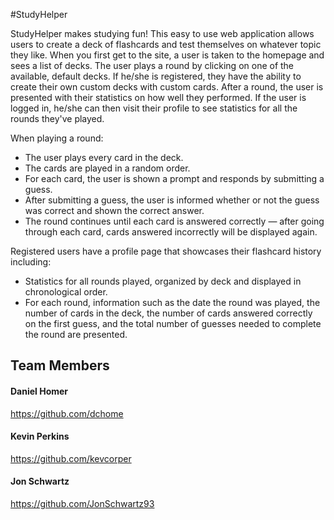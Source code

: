 #StudyHelper

StudyHelper makes studying fun! This easy to use web application  allows users to create a deck of flashcards and test themselves on whatever topic they like. When you first get to the site, a user is taken to the homepage and sees a list of decks. The user plays a round by clicking on one of the available, default decks. If he/she is registered, they have the ability to create their own custom decks with custom cards. After a round, the user is presented with their statistics on how well they performed. If the user is logged in, he/she can then visit their profile to see statistics for all the rounds they've played.

When playing a round:
- The user plays every card in the deck.
- The cards are played in a random order.
- For each card, the user is shown a prompt and responds by submitting a guess.
- After submitting a guess, the user is informed whether or not the guess was correct and shown the correct answer.
- The round continues until each card is answered correctly — after going through each card, cards answered incorrectly will be displayed again.

Registered users have a profile page that showcases their flashcard history including:
- Statistics for all rounds played, organized by deck and displayed in chronological order.
- For each round, information such as the date the round was played, the number of cards in the deck, the number of cards answered correctly on the first guess, and the total number of guesses needed to complete the round are presented.

## Team Members

#### Daniel Homer
https://github.com/dchome

#### Kevin Perkins
https://github.com/kevcorper

#### Jon Schwartz
https://github.com/JonSchwartz93
